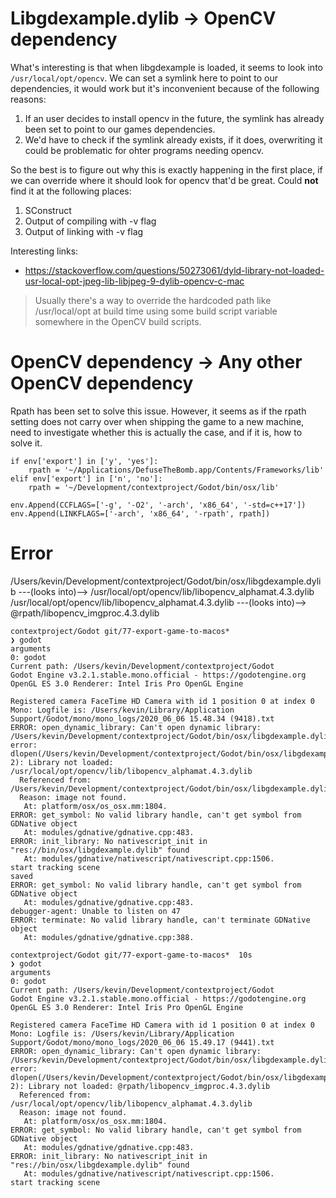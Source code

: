 # Libgdexample.dylib -> OpenCV dependency

What's interesting is that when libgdexample is loaded, it seems to look into `/usr/local/opt/opencv`.
We can set a symlink here to point to our dependencies, it would work but it's inconvenient because of the following reasons:
1. If an user decides to install opencv in the future, the symlink has already been set to point to our games dependencies.
2. We'd have to check if the symlink already exists, if it does, overwriting it could be problematic for ohter programs needing opencv.

So the best is to figure out why this is exactly happening in the first place, if we can override where it should look for opencv that'd be great.
Could **not** find it at the following places:
1. SConstruct
2. Output of compiling with -v flag
3. Output of linking with -v flag

Interesting links:
* https://stackoverflow.com/questions/50273061/dyld-library-not-loaded-usr-local-opt-jpeg-lib-libjpeg-9-dylib-opencv-c-mac

> Usually there's a way to override the hardcoded path like /usr/local/opt at build time using some build script variable somewhere in the OpenCV build scripts.

# OpenCV dependency -> Any other OpenCV dependency

Rpath has been set to solve this issue.
However, it seems as if the rpath setting does not carry over when shipping the game to a new machine, need to investigate whether this is actually the case, and if it is, how to solve it.

```
if env['export'] in ['y', 'yes']:
    rpath = '~/Applications/DefuseTheBomb.app/Contents/Frameworks/lib'
elif env['export'] in ['n', 'no']:
    rpath = '~/Development/contextproject/Godot/bin/osx/lib'

env.Append(CCFLAGS=['-g', '-O2', '-arch', 'x86_64', '-std=c++17'])
env.Append(LINKFLAGS=['-arch', 'x86_64', '-rpath', rpath])
```

# Error

/Users/kevin/Development/contextproject/Godot/bin/osx/libgdexample.dylib ---(looks into)--> /usr/local/opt/opencv/lib/libopencv_alphamat.4.3.dylib
/usr/local/opt/opencv/lib/libopencv_alphamat.4.3.dylib ---(looks into)--> @rpath/libopencv_imgproc.4.3.dylib

```
contextproject/Godot git/77-export-game-to-macos*  
❯ godot
arguments
0: godot
Current path: /Users/kevin/Development/contextproject/Godot
Godot Engine v3.2.1.stable.mono.official - https://godotengine.org
OpenGL ES 3.0 Renderer: Intel Iris Pro OpenGL Engine
 
Registered camera FaceTime HD Camera with id 1 position 0 at index 0
Mono: Logfile is: /Users/kevin/Library/Application Support/Godot/mono/mono_logs/2020_06_06 15.48.34 (9418).txt
ERROR: open_dynamic_library: Can't open dynamic library: /Users/kevin/Development/contextproject/Godot/bin/osx/libgdexample.dylib, error: dlopen(/Users/kevin/Development/contextproject/Godot/bin/osx/libgdexample.dylib, 2): Library not loaded: /usr/local/opt/opencv/lib/libopencv_alphamat.4.3.dylib
  Referenced from: /Users/kevin/Development/contextproject/Godot/bin/osx/libgdexample.dylib
  Reason: image not found.
   At: platform/osx/os_osx.mm:1804.
ERROR: get_symbol: No valid library handle, can't get symbol from GDNative object
   At: modules/gdnative/gdnative.cpp:483.
ERROR: init_library: No nativescript_init in "res://bin/osx/libgdexample.dylib" found
   At: modules/gdnative/nativescript/nativescript.cpp:1506.
start tracking scene
saved
ERROR: get_symbol: No valid library handle, can't get symbol from GDNative object
   At: modules/gdnative/gdnative.cpp:483.
debugger-agent: Unable to listen on 47
ERROR: terminate: No valid library handle, can't terminate GDNative object
   At: modules/gdnative/gdnative.cpp:388.
                                                                                                                                                                                                                                      
contextproject/Godot git/77-export-game-to-macos*  10s
❯ godot
arguments
0: godot
Current path: /Users/kevin/Development/contextproject/Godot
Godot Engine v3.2.1.stable.mono.official - https://godotengine.org
OpenGL ES 3.0 Renderer: Intel Iris Pro OpenGL Engine
 
Registered camera FaceTime HD Camera with id 1 position 0 at index 0
Mono: Logfile is: /Users/kevin/Library/Application Support/Godot/mono/mono_logs/2020_06_06 15.49.17 (9441).txt
ERROR: open_dynamic_library: Can't open dynamic library: /Users/kevin/Development/contextproject/Godot/bin/osx/libgdexample.dylib, error: dlopen(/Users/kevin/Development/contextproject/Godot/bin/osx/libgdexample.dylib, 2): Library not loaded: @rpath/libopencv_imgproc.4.3.dylib
  Referenced from: /usr/local/opt/opencv/lib/libopencv_alphamat.4.3.dylib
  Reason: image not found.
   At: platform/osx/os_osx.mm:1804.
ERROR: get_symbol: No valid library handle, can't get symbol from GDNative object
   At: modules/gdnative/gdnative.cpp:483.
ERROR: init_library: No nativescript_init in "res://bin/osx/libgdexample.dylib" found
   At: modules/gdnative/nativescript/nativescript.cpp:1506.
start tracking scene
```